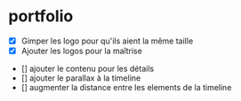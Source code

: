 # portfolio

- [X] Gimper les logo pour qu'ils aient la même taille
- [X] Ajouter les logos pour la maîtrise
- [] ajouter le contenu pour les détails
- [] ajouter le parallax à la timeline
- [] augmenter la distance entre les elements de la timeline